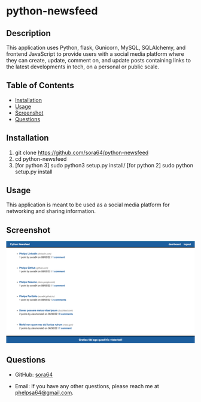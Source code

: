 # python-newsfeed

## Description

This application uses Python, flask, Gunicorn, MySQL, SQLAlchemy, and frontend JavaScript to provide users with a social media platform where they can create, update, comment on, and update posts containing links to the latest developments in tech, on a personal or public scale.

## Table of Contents

- [Installation](#installation)
- [Usage](#usage)
- [Screenshot](#screnshot)
- [Questions](#questions)

## Installation

1. git clone https://github.com/sora64/python-newsfeed
2. cd python-newsfeed
3. [for python 3] sudo python3 setup.py install/ [for python 2] sudo python setup.py install

## Usage

This application is meant to be used as a social media platform for networking and sharing information.

## Screenshot
<img src="./pythonNewsfeedScreenshot.png"  width="1000" height="auto" alt="Screenshot of the application's homepage">

## Questions

- GitHub: [sora64](https://github.com/sora64/)

- Email: If you have any other questions, please reach me at [phelpsa64@gmail.com](mailto:phelpsa64@gmail.com).
